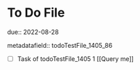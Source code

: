 # To Do File

due:: 2022-08-28

metadatafield:: todoTestFile_1405_86

- [ ] Task of todoTestFile_1405 1 [[Query me]]
